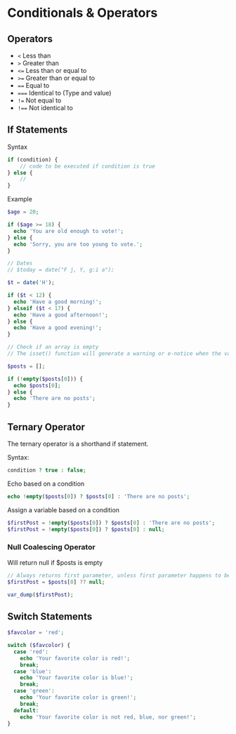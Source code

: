 
# Conditionals & Operators 

## Operators

  - `<`    Less than
  - `>`    Greater than
  - `<=`   Less than or equal to
  - `>=`   Greater than or equal to
  - `==`   Equal to
  - `===` Identical to (Type and value)
  - `!=`   Not equal to
  - `!==` Not identical to

## If Statements

Syntax
```php
if (condition) {
	// code to be executed if condition is true
} else {
	// 
}
```

Example
```php
$age = 20;

if ($age >= 18) {
  echo 'You are old enough to vote!';
} else {
  echo 'Sorry, you are too young to vote.';
}

// Dates
// $today = date("F j, Y, g:i a");

$t = date('H');

if ($t < 12) {
  echo 'Have a good morning!';
} elseif ($t < 17) {
  echo 'Have a good afternoon!';
} else {
  echo 'Have a good evening!';
}

// Check if an array is empty
// The isset() function will generate a warning or e-notice when the variable does not exists. The empty() function will not generate any warning or e-notice when the variable does not exists.

$posts = [];

if (!empty($posts[0])) {
  echo $posts[0];
} else {
  echo 'There are no posts';
}
```


## Ternary Operator
The ternary operator is a shorthand if statement.

 Syntax:
```php
condition ? true : false;
```

Echo based on a condition
```php
echo !empty($posts[0]) ? $posts[0] : 'There are no posts';
```

Assign a variable based on a condition
```php
$firstPost = !empty($posts[0]) ? $posts[0] : 'There are no posts';
$firstPost = !empty($posts[0]) ? $posts[0] : null;
```

### Null Coalescing Operator
 Will return null if $posts is empty
```php
// Always returns first parameter, unless first parameter happens to be NULL
$firstPost = $posts[0] ?? null;

var_dump($firstPost);
```


## Switch Statements
```php
$favcolor = 'red';

switch ($favcolor) {
  case 'red':
    echo 'Your favorite color is red!';
    break;
  case 'blue':
    echo 'Your favorite color is blue!';
    break;
  case 'green':
    echo 'Your favorite color is green!';
    break;
  default:
    echo 'Your favorite color is not red, blue, nor green!';
}
```